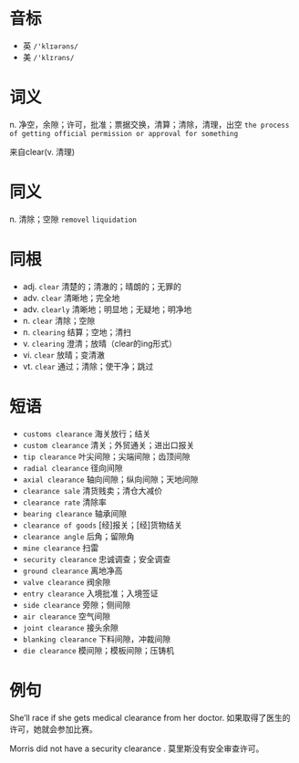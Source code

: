 # 音标

- 英 `/'klɪərəns/`
- 美 `/'klɪrəns/`

# 词义

n. 净空，余隙；许可，批准；票据交换，清算；清除，清理，出空
`the process of getting official permission or approval for something`



来自clear(v. 清理)

# 同义

n. 清除；空隙
`removel` `liquidation`

# 同根

- adj. `clear` 清楚的；清澈的；晴朗的；无罪的
- adv. `clear` 清晰地；完全地
- adv. `clearly` 清晰地；明显地；无疑地；明净地
- n. `clear` 清除；空隙
- n. `clearing` 结算；空地；清扫
- v. `clearing` 澄清；放晴（clear的ing形式）
- vi. `clear` 放晴；变清澈
- vt. `clear` 通过；清除；使干净；跳过

# 短语

- `customs clearance` 海关放行；结关
- `custom clearance` 清关；外贸通关；进出口报关
- `tip clearance` 叶尖间隙；尖端间隙；齿顶间隙
- `radial clearance` 径向间隙
- `axial clearance` 轴向间隙；纵向间隙；天地间隙
- `clearance sale` 清货贱卖；清仓大减价
- `clearance rate` 清除率
- `bearing clearance` 轴承间隙
- `clearance of goods` [经]报关；[经]货物结关
- `clearance angle` 后角；留隙角
- `mine clearance` 扫雷
- `security clearance` 忠诚调查；安全调查
- `ground clearance` 离地净高
- `valve clearance` 阀余隙
- `entry clearance` 入境批准；入境签证
- `side clearance` 旁隙；侧间隙
- `air clearance` 空气间隙
- `joint clearance` 接头余隙
- `blanking clearance` 下料间隙，冲裁间隙
- `die clearance` 模间隙；模板间隙；压铸机

# 例句

She’ll race if she gets medical clearance from her doctor.
如果取得了医生的许可，她就会参加比赛。

Morris did not have a security clearance .
莫里斯没有安全审查许可。



